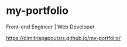 # my-portfolio
Front-end Engineer | Web Developer

https://dimitrispapoutsis.github.io/my-portfolio/
